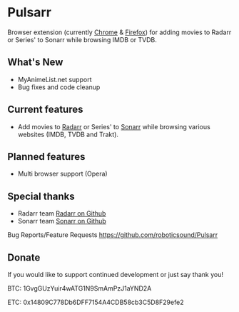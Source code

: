 Pulsarr
=======

Browser extension (currently [Chrome](https://chrome.google.com/webstore/detail/pulsarr/dcildkalkckjjdfpgagmnbbfooogopkd) & [Firefox](https://addons.mozilla.org/firefox/addon/ffpulsarr)) for adding movies to Radarr or Series' to Sonarr while browsing IMDB or TVDB.

## What's New
- MyAnimeList.net support
- Bug fixes and code cleanup

## Current features
- Add movies to [Radarr](https://radarr.video) or Series' to [Sonarr](https://sonarr.tv) while browsing various websites (IMDB, TVDB and Trakt).

## Planned features
- Multi browser support (Opera)

## Special thanks
- Radarr team [Radarr on Github](https://github.com/Radarr/Radarr)
- Sonarr team [Sonarr on Github](https://github.com/Sonarr/Sonarr)

Bug Reports/Feature Requests https://github.com/roboticsound/Pulsarr

## Donate
If you would like to support continued development or just say thank you!

BTC: 1GvgGUzYuir4wATG1N9SmAmPzJ1aYND2A

ETC: 0x14809C778Db6DFF7154A4CDB58cb3C5D8F29efe2
